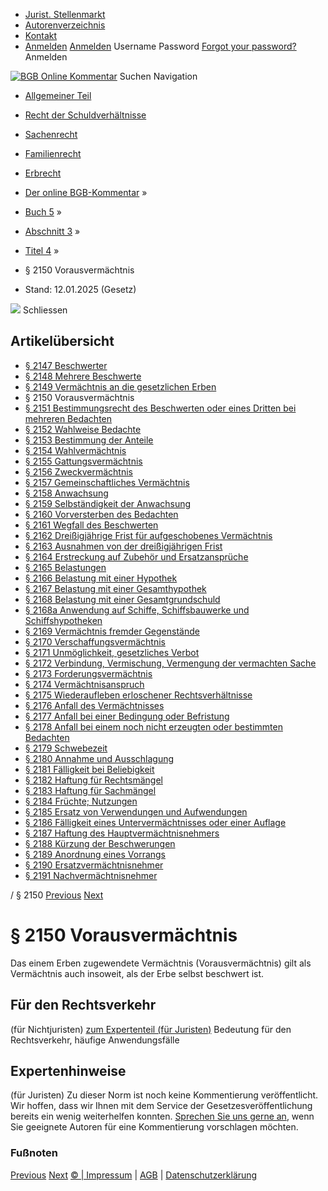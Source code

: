   * [Jurist. Stellenmarkt](https://bgb.kommentar.de/Buch-5/Abschnitt-3/Titel-4/</job-board> "Jurist. Stellenmarkt")
  * [Autorenverzeichnis](https://bgb.kommentar.de/Buch-5/Abschnitt-3/Titel-4/</Autorenverzeichnis> "Autorenverzeichnis")
  * [Kontakt](https://bgb.kommentar.de/Buch-5/Abschnitt-3/Titel-4/</Kontakt>)
  * [Anmelden](https://bgb.kommentar.de/Buch-5/Abschnitt-3/Titel-4/<#login> "show login form") [Anmelden](https://bgb.kommentar.de/Buch-5/Abschnitt-3/Titel-4/<#> "hide login form") Username Password
[Forgot your password?](https://bgb.kommentar.de/Buch-5/Abschnitt-3/Titel-4/</user/forgotpassword>) Anmelden 


[![BGB Online Kommentar](https://bgb.kommentar.de/extension/bgb/design/bgb/images/logo.png)](https://bgb.kommentar.de/Buch-5/Abschnitt-3/Titel-4/</> "BGB Online Kommentar")
Suchen
Navigation
  * [Allgemeiner Teil](https://bgb.kommentar.de/Buch-5/Abschnitt-3/Titel-4/</Buch-1>)
  * [Recht der Schuldverhältnisse](https://bgb.kommentar.de/Buch-5/Abschnitt-3/Titel-4/</Buch-2>)
  * [Sachenrecht](https://bgb.kommentar.de/Buch-5/Abschnitt-3/Titel-4/</Buch-3>)
  * [Familienrecht](https://bgb.kommentar.de/Buch-5/Abschnitt-3/Titel-4/</Buch-4>)
  * [Erbrecht](https://bgb.kommentar.de/Buch-5/Abschnitt-3/Titel-4/</Buch-5>)


  * [Der online BGB-Kommentar](https://bgb.kommentar.de/Buch-5/Abschnitt-3/Titel-4/</>) »
  * [Buch 5](https://bgb.kommentar.de/Buch-5/Abschnitt-3/Titel-4/</Buch-5>) »
  * [Abschnitt 3](https://bgb.kommentar.de/Buch-5/Abschnitt-3/Titel-4/</Buch-5/Abschnitt-3>) »
  * [Titel 4](https://bgb.kommentar.de/Buch-5/Abschnitt-3/Titel-4/</Buch-5/Abschnitt-3/Titel-4>) »
  * § 2150 Vorausvermächtnis 
  * Stand: 12.01.2025 (Gesetz) 


![](https://vg01.met.vgwort.de/na/1c9909529ead4f509072c06d9081a7d5)
Schliessen 
## Artikelübersicht
  * [ § 2147 Beschwerter ](https://bgb.kommentar.de/Buch-5/Abschnitt-3/Titel-4/</Buch-5/Abschnitt-3/Titel-4/Beschwerter>)
  * [ § 2148 Mehrere Beschwerte ](https://bgb.kommentar.de/Buch-5/Abschnitt-3/Titel-4/</Buch-5/Abschnitt-3/Titel-4/Mehrere-Beschwerte>)
  * [ § 2149 Vermächtnis an die gesetzlichen Erben ](https://bgb.kommentar.de/Buch-5/Abschnitt-3/Titel-4/</Buch-5/Abschnitt-3/Titel-4/Vermaechtnis-an-die-gesetzlichen-Erben>)
  * § 2150 Vorausvermächtnis 
  * [ § 2151 Bestimmungsrecht des Beschwerten oder eines Dritten bei mehreren Bedachten ](https://bgb.kommentar.de/Buch-5/Abschnitt-3/Titel-4/</Buch-5/Abschnitt-3/Titel-4/Bestimmungsrecht-des-Beschwerten-oder-eines-Dritten-bei-mehreren-Bedachten>)
  * [ § 2152 Wahlweise Bedachte ](https://bgb.kommentar.de/Buch-5/Abschnitt-3/Titel-4/</Buch-5/Abschnitt-3/Titel-4/Wahlweise-Bedachte>)
  * [ § 2153 Bestimmung der Anteile ](https://bgb.kommentar.de/Buch-5/Abschnitt-3/Titel-4/</Buch-5/Abschnitt-3/Titel-4/Bestimmung-der-Anteile>)
  * [ § 2154 Wahlvermächtnis ](https://bgb.kommentar.de/Buch-5/Abschnitt-3/Titel-4/</Buch-5/Abschnitt-3/Titel-4/Wahlvermaechtnis>)
  * [ § 2155 Gattungsvermächtnis ](https://bgb.kommentar.de/Buch-5/Abschnitt-3/Titel-4/</Buch-5/Abschnitt-3/Titel-4/Gattungsvermaechtnis>)
  * [ § 2156 Zweckvermächtnis ](https://bgb.kommentar.de/Buch-5/Abschnitt-3/Titel-4/</Buch-5/Abschnitt-3/Titel-4/Zweckvermaechtnis>)
  * [ § 2157 Gemeinschaftliches Vermächtnis ](https://bgb.kommentar.de/Buch-5/Abschnitt-3/Titel-4/</Buch-5/Abschnitt-3/Titel-4/Gemeinschaftliches-Vermaechtnis>)
  * [ § 2158 Anwachsung ](https://bgb.kommentar.de/Buch-5/Abschnitt-3/Titel-4/</Buch-5/Abschnitt-3/Titel-4/Anwachsung>)
  * [ § 2159 Selbständigkeit der Anwachsung ](https://bgb.kommentar.de/Buch-5/Abschnitt-3/Titel-4/</Buch-5/Abschnitt-3/Titel-4/Selbstaendigkeit-der-Anwachsung>)
  * [ § 2160 Vorversterben des Bedachten ](https://bgb.kommentar.de/Buch-5/Abschnitt-3/Titel-4/</Buch-5/Abschnitt-3/Titel-4/Vorversterben-des-Bedachten>)
  * [ § 2161 Wegfall des Beschwerten ](https://bgb.kommentar.de/Buch-5/Abschnitt-3/Titel-4/</Buch-5/Abschnitt-3/Titel-4/Wegfall-des-Beschwerten>)
  * [ § 2162 Dreißigjährige Frist für aufgeschobenes Vermächtnis ](https://bgb.kommentar.de/Buch-5/Abschnitt-3/Titel-4/</Buch-5/Abschnitt-3/Titel-4/Dreissigjaehrige-Frist-fuer-aufgeschobenes-Vermaechtnis>)
  * [ § 2163 Ausnahmen von der dreißigjährigen Frist ](https://bgb.kommentar.de/Buch-5/Abschnitt-3/Titel-4/</Buch-5/Abschnitt-3/Titel-4/Ausnahmen-von-der-dreissigjaehrigen-Frist>)
  * [ § 2164 Erstreckung auf Zubehör und Ersatzansprüche ](https://bgb.kommentar.de/Buch-5/Abschnitt-3/Titel-4/</Buch-5/Abschnitt-3/Titel-4/Erstreckung-auf-Zubehoer-und-Ersatzansprueche>)
  * [ § 2165 Belastungen ](https://bgb.kommentar.de/Buch-5/Abschnitt-3/Titel-4/</Buch-5/Abschnitt-3/Titel-4/Belastungen>)
  * [ § 2166 Belastung mit einer Hypothek ](https://bgb.kommentar.de/Buch-5/Abschnitt-3/Titel-4/</Buch-5/Abschnitt-3/Titel-4/Belastung-mit-einer-Hypothek>)
  * [ § 2167 Belastung mit einer Gesamthypothek ](https://bgb.kommentar.de/Buch-5/Abschnitt-3/Titel-4/</Buch-5/Abschnitt-3/Titel-4/Belastung-mit-einer-Gesamthypothek>)
  * [ § 2168 Belastung mit einer Gesamtgrundschuld ](https://bgb.kommentar.de/Buch-5/Abschnitt-3/Titel-4/</Buch-5/Abschnitt-3/Titel-4/Belastung-mit-einer-Gesamtgrundschuld>)
  * [ § 2168a Anwendung auf Schiffe, Schiffsbauwerke und Schiffshypotheken ](https://bgb.kommentar.de/Buch-5/Abschnitt-3/Titel-4/</Buch-5/Abschnitt-3/Titel-4/Anwendung-auf-Schiffe-Schiffsbauwerke-und-Schiffshypotheken>)
  * [ § 2169 Vermächtnis fremder Gegenstände ](https://bgb.kommentar.de/Buch-5/Abschnitt-3/Titel-4/</Buch-5/Abschnitt-3/Titel-4/Vermaechtnis-fremder-Gegenstaende>)
  * [ § 2170 Verschaffungsvermächtnis ](https://bgb.kommentar.de/Buch-5/Abschnitt-3/Titel-4/</Buch-5/Abschnitt-3/Titel-4/Verschaffungsvermaechtnis>)
  * [ § 2171 Unmöglichkeit, gesetzliches Verbot ](https://bgb.kommentar.de/Buch-5/Abschnitt-3/Titel-4/</Buch-5/Abschnitt-3/Titel-4/Unmoeglichkeit-gesetzliches-Verbot>)
  * [ § 2172 Verbindung, Vermischung, Vermengung der vermachten Sache ](https://bgb.kommentar.de/Buch-5/Abschnitt-3/Titel-4/</Buch-5/Abschnitt-3/Titel-4/Verbindung-Vermischung-Vermengung-der-vermachten-Sache>)
  * [ § 2173 Forderungsvermächtnis ](https://bgb.kommentar.de/Buch-5/Abschnitt-3/Titel-4/</Buch-5/Abschnitt-3/Titel-4/Forderungsvermaechtnis>)
  * [ § 2174 Vermächtnisanspruch ](https://bgb.kommentar.de/Buch-5/Abschnitt-3/Titel-4/</Buch-5/Abschnitt-3/Titel-4/Vermaechtnisanspruch>)
  * [ § 2175 Wiederaufleben erloschener Rechtsverhältnisse ](https://bgb.kommentar.de/Buch-5/Abschnitt-3/Titel-4/</Buch-5/Abschnitt-3/Titel-4/Wiederaufleben-erloschener-Rechtsverhaeltnisse>)
  * [ § 2176 Anfall des Vermächtnisses ](https://bgb.kommentar.de/Buch-5/Abschnitt-3/Titel-4/</Buch-5/Abschnitt-3/Titel-4/Anfall-des-Vermaechtnisses>)
  * [ § 2177 Anfall bei einer Bedingung oder Befristung ](https://bgb.kommentar.de/Buch-5/Abschnitt-3/Titel-4/</Buch-5/Abschnitt-3/Titel-4/Anfall-bei-einer-Bedingung-oder-Befristung>)
  * [ § 2178 Anfall bei einem noch nicht erzeugten oder bestimmten Bedachten ](https://bgb.kommentar.de/Buch-5/Abschnitt-3/Titel-4/</Buch-5/Abschnitt-3/Titel-4/Anfall-bei-einem-noch-nicht-erzeugten-oder-bestimmten-Bedachten>)
  * [ § 2179 Schwebezeit ](https://bgb.kommentar.de/Buch-5/Abschnitt-3/Titel-4/</Buch-5/Abschnitt-3/Titel-4/Schwebezeit>)
  * [ § 2180 Annahme und Ausschlagung ](https://bgb.kommentar.de/Buch-5/Abschnitt-3/Titel-4/</Buch-5/Abschnitt-3/Titel-4/Annahme-und-Ausschlagung>)
  * [ § 2181 Fälligkeit bei Beliebigkeit ](https://bgb.kommentar.de/Buch-5/Abschnitt-3/Titel-4/</Buch-5/Abschnitt-3/Titel-4/Faelligkeit-bei-Beliebigkeit>)
  * [ § 2182 Haftung für Rechtsmängel ](https://bgb.kommentar.de/Buch-5/Abschnitt-3/Titel-4/</Buch-5/Abschnitt-3/Titel-4/Haftung-fuer-Rechtsmaengel>)
  * [ § 2183 Haftung für Sachmängel ](https://bgb.kommentar.de/Buch-5/Abschnitt-3/Titel-4/</Buch-5/Abschnitt-3/Titel-4/Haftung-fuer-Sachmaengel>)
  * [ § 2184 Früchte; Nutzungen ](https://bgb.kommentar.de/Buch-5/Abschnitt-3/Titel-4/</Buch-5/Abschnitt-3/Titel-4/Fruechte-Nutzungen>)
  * [ § 2185 Ersatz von Verwendungen und Aufwendungen ](https://bgb.kommentar.de/Buch-5/Abschnitt-3/Titel-4/</Buch-5/Abschnitt-3/Titel-4/Ersatz-von-Verwendungen-und-Aufwendungen>)
  * [ § 2186 Fälligkeit eines Untervermächtnisses oder einer Auflage ](https://bgb.kommentar.de/Buch-5/Abschnitt-3/Titel-4/</Buch-5/Abschnitt-3/Titel-4/Faelligkeit-eines-Untervermaechtnisses-oder-einer-Auflage>)
  * [ § 2187 Haftung des Hauptvermächtnisnehmers ](https://bgb.kommentar.de/Buch-5/Abschnitt-3/Titel-4/</Buch-5/Abschnitt-3/Titel-4/Haftung-des-Hauptvermaechtnisnehmers>)
  * [ § 2188 Kürzung der Beschwerungen ](https://bgb.kommentar.de/Buch-5/Abschnitt-3/Titel-4/</Buch-5/Abschnitt-3/Titel-4/Kuerzung-der-Beschwerungen>)
  * [ § 2189 Anordnung eines Vorrangs ](https://bgb.kommentar.de/Buch-5/Abschnitt-3/Titel-4/</Buch-5/Abschnitt-3/Titel-4/Anordnung-eines-Vorrangs>)
  * [ § 2190 Ersatzvermächtnisnehmer ](https://bgb.kommentar.de/Buch-5/Abschnitt-3/Titel-4/</Buch-5/Abschnitt-3/Titel-4/Ersatzvermaechtnisnehmer>)
  * [ § 2191 Nachvermächtnisnehmer ](https://bgb.kommentar.de/Buch-5/Abschnitt-3/Titel-4/</Buch-5/Abschnitt-3/Titel-4/Nachvermaechtnisnehmer>)


/ § 2150 
[Previous](https://bgb.kommentar.de/Buch-5/Abschnitt-3/Titel-4/</Buch-5/Abschnitt-3/Titel-4/Vermaechtnis-an-die-gesetzlichen-Erben> "§ 2149 Vermächtnis an die gesetzlichen Erben") [Next](https://bgb.kommentar.de/Buch-5/Abschnitt-3/Titel-4/</Buch-5/Abschnitt-3/Titel-4/Bestimmungsrecht-des-Beschwerten-oder-eines-Dritten-bei-mehreren-Bedachten> "§ 2151 Bestimmungsrecht des Beschwerten oder eines Dritten bei mehreren
Bedachten")
# § 2150 Vorausvermächtnis
Das einem Erben zugewendete Vermächtnis (Vorausvermächtnis) gilt als Vermächtnis auch insoweit, als der Erbe selbst beschwert ist.
## Für den Rechtsverkehr 
(für Nichtjuristen)
[zum Expertenteil (für Juristen)](https://bgb.kommentar.de/Buch-5/Abschnitt-3/Titel-4/<#expertenhinweise>)
Bedeutung für den Rechtsverkehr, häufige Anwendungsfälle
## Expertenhinweise
(für Juristen)
Zu dieser Norm ist noch keine Kommentierung veröffentlicht. Wir hoffen, dass wir Ihnen mit dem Service der Gesetzesveröffentlichung bereits ein wenig weiterhelfen konnten. [Sprechen Sie uns gerne an](https://bgb.kommentar.de/Buch-5/Abschnitt-3/Titel-4/</Kontakt>), wenn Sie geeignete Autoren für eine Kommentierung vorschlagen möchten. 
### Fußnoten
[Previous](https://bgb.kommentar.de/Buch-5/Abschnitt-3/Titel-4/</Buch-5/Abschnitt-3/Titel-4/Vermaechtnis-an-die-gesetzlichen-Erben> "§ 2149 Vermächtnis an die gesetzlichen Erben") [Next](https://bgb.kommentar.de/Buch-5/Abschnitt-3/Titel-4/</Buch-5/Abschnitt-3/Titel-4/Bestimmungsrecht-des-Beschwerten-oder-eines-Dritten-bei-mehreren-Bedachten> "§ 2151 Bestimmungsrecht des Beschwerten oder eines Dritten bei mehreren
Bedachten")
[© | Impressum](https://bgb.kommentar.de/Buch-5/Abschnitt-3/Titel-4/</Kontakt>) | [AGB](https://bgb.kommentar.de/Buch-5/Abschnitt-3/Titel-4/</AGB>) | [Datenschutzerklärung](https://bgb.kommentar.de/Buch-5/Abschnitt-3/Titel-4/</Datenschutzerklaerung-fuer-Leser>)
